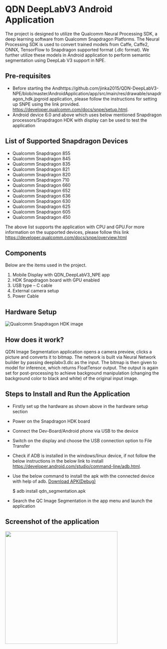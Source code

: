 # QDN DeepLabV3 Android Application

The project is designed to utilize the Qualcomm Neural Processing SDK, a deep learning software from Qualcomm Snapdragon Platforms. The Neural Processing SDK is used to convert trained models from Caffe, Caffe2, ONNX, TensorFlow to Snapdragon supported format (.dlc format). We further utilize these models in Android application to perform semantic segmentation using DeepLab V3 support in NPE.
## Pre-requisites
* Before starting the Andhttps://github.com/jinka2015/QDN-DeepLabV3-NPE/blob/master/AndroidApplication/app/src/main/res/drawable/snapdragon_hdk.jpgroid application, please follow the instructions for setting up SNPE using the link provided.
	https://developer.qualcomm.com/docs/snpe/setup.html. 
* Android device 6.0 and above which uses below mentioned Snapdragon processors/Snapdragon HDK with display can be used to test the application

## List of Supported Snapdragon Devices

- Qualcomm Snapdragon 855
- Qualcomm Snapdragon 845
- Qualcomm Snapdragon 835
- Qualcomm Snapdragon 821
- Qualcomm Snapdragon 820
- Qualcomm Snapdragon 710
- Qualcomm Snapdragon 660
- Qualcomm Snapdragon 652
- Qualcomm Snapdragon 636
- Qualcomm Snapdragon 630
- Qualcomm Snapdragon 625
- Qualcomm Snapdragon 605
- Qualcomm Snapdragon 450

The above list supports the application with CPU and GPU.For more information on the supported devices, please follow this link https://developer.qualcomm.com/docs/snpe/overview.html

## Components
Below are the items used in the project.
1. Mobile Display with QDN_DeepLabV3_NPE app
2. HDK Snapdragon board with GPU enabled
3. USB type – C cable
4. External camera setup
5. Power Cable

## Hardware Setup
![Qualcomm Snapdragon HDK image](https://github.com/jinka2015/QDN-DeepLabV3-NPE/blob/master/AndroidApplication/app/src/main/res/drawable/snapdragon_hdk.jpg)


## How does it work?
QDN Image Segmentation application opens a camera preview, clicks a picture and converts it to bitmap. The network is built via  Neural Network builder by passing deeplabv3.dlc as the input. The bitmap is then given to model for inference, which returns FloatTensor output. The output is again set for post-processing to achieve background manipulation (changing the background color to black and white) of the original input image.


## Steps to Install and Run the Application
* Firstly set up the hardware as shown above in the hardware setup section
* Power on the Snapdragon HDK board
* Connect the Dev-Board/Android phone via USB to the device
* Switch on the display and choose the USB connection option to File Transfer
* Check if ADB is installed in the windows/linux device, if not follow the below instructions in the below link to install
	https://developer.android.com/studio/command-line/adb.html.
* Use the below command to install the apk with the connected device with help of adb. [Download APK(Debug)](https://github.com/jinka2015/QDN-DeepLabV3-NPE/blob/master/AndroidApplication/output/qdn_segmentation.apk)

	$ adb install qdn_segmentation.apk
* Search the QC Image Segmentation in the app menu and launch the application

## Screenshot of the application
<img src="https://github.com/jinka2015/QDN-DeepLabV3-NPE/blob/master/AndroidApplication/app/src/main/res/drawable/screenshot_segmentation.png" widht=640 height=360 />
